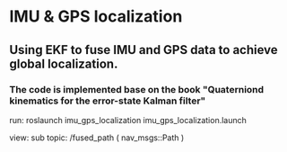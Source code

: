 # IMU & GPS localization
## Using EKF to fuse IMU and GPS data to achieve global localization.
### The code is implemented base on the book "Quaterniond kinematics for the error-state Kalman filter"

run:
roslaunch imu_gps_localization imu_gps_localization.launch

view:
sub topic: /fused_path ( nav_msgs::Path )
